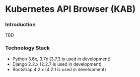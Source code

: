 # Kubernetes API Browser (KAB)

### Introduction

TBD

### Technology Stack

- Python 3.6x, 3.7x (3.7.3 is used in development)
- Django 2.2.x (2.2.7 is used in development)
- Bootstrap 4.2.x (4.2.1 is used in development)
